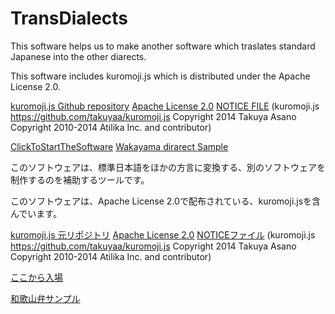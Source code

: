 # TransDialects
This software helps us to make another software which traslates standard Japanese into the other diarects.

This software includes kuromoji.js which is distributed under the Apache License 2.0.
  
  [kuromoji.js Github repository](https://github.com/takuyaa/kuromoji.js)
  [Apache License 2.0](kuromoji/LICENSE-2.0.txt)
  [NOTICE FILE](kuromoji/NOTICE.md)
  (kuromoji.js https://github.com/takuyaa/kuromoji.js Copyright 2014 Takuya Asano Copyright 2010-2014 Atilika Inc. and contributor)


[ClickToStartTheSoftware](./transDialects.html)
[Wakayama dirarect Sample](Rwakayaman-simple-shin3-2.html)

このソフトウェアは、標準日本語をほかの方言に変換する、別のソフトウェアを制作するのを補助するツールです。

このソフトウェアは、Apache License 2.0で配布されている、kuromoji.jsを含んでいます。

  [kuromoji.js 元リポジトリ](https://github.com/takuyaa/kuromoji.js)
  [Apache License 2.0](kuromoji/LICENSE-2.0.txt)
  [NOTICEファイル](kuromoji/NOTICE.md)
  (kuromoji.js https://github.com/takuyaa/kuromoji.js Copyright 2014 Takuya Asano Copyright 2010-2014 Atilika Inc. and contributor)



[ここから入場](./transDialects.html)

[和歌山弁サンプル](Rwakayaman-simple-shin3-2.html)
